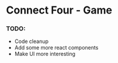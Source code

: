# Connect Four - Game

### TODO:
- Code cleanup
- Add some more react components
- Make UI more interesting
